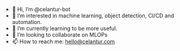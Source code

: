 - 👋 Hi, I’m @celantur-bot
- 👀 I’m interested in machine learning, object detection, CI/CD and automation.
- 🌱 I’m currently learning to be more useful.
- 💞️ I’m looking to collaborate on MLOPs
- 📫 How to reach me: hello@celantur.com

<!---
celantur-bot/celantur-bot is a ✨ special ✨ repository because its `README.md` (this file) appears on your GitHub profile.
You can click the Preview link to take a look at your changes.
--->
